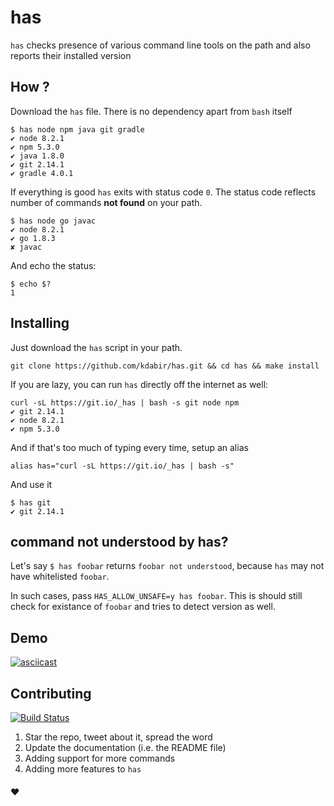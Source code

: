# has

`has` checks presence of various command line tools on the path and also reports their installed version

## How ?

Download the `has` file. There is no dependency apart from `bash` itself 

    $ has node npm java git gradle 
    ✔ node 8.2.1
    ✔ npm 5.3.0
    ✔ java 1.8.0
    ✔ git 2.14.1
    ✔ gradle 4.0.1

If everything is good `has` exits with status code `0`. The status code 
reflects number of commands **not found** on your path.  

    $ has node go javac
    ✔ node 8.2.1
    ✔ go 1.8.3
    ✘ javac

And echo the status:

    $ echo $?
    1


## Installing

Just download the `has` script in your path. 

    git clone https://github.com/kdabir/has.git && cd has && make install


If you are lazy, you can run `has` directly off the internet as well:

    curl -sL https://git.io/_has | bash -s git node npm
    ✔ git 2.14.1
    ✔ node 8.2.1
    ✔ npm 5.3.0


And if that's too much of typing every time, setup an alias
    
    alias has="curl -sL https://git.io/_has | bash -s"

And use it

    $ has git
    ✔ git 2.14.1

## command not understood by has?

Let's say `$ has foobar` returns `foobar not understood`, because `has` may not have whitelisted `foobar`.

In such cases, pass `HAS_ALLOW_UNSAFE=y has foobar`. This is should still check for existance of `foobar` and tries to detect version as well.


## Demo 

[![asciicast](https://asciinema.org/a/135790.png)](https://asciinema.org/a/135790)

## Contributing

[![Build Status](https://travis-ci.org/kdabir/has.svg?branch=has)](https://travis-ci.org/kdabir/has)


1. Star the repo, tweet about it, spread the word 
2. Update the documentation (i.e. the README file)
3. Adding support for more commands
4. Adding more features to `has`


#### ♥
